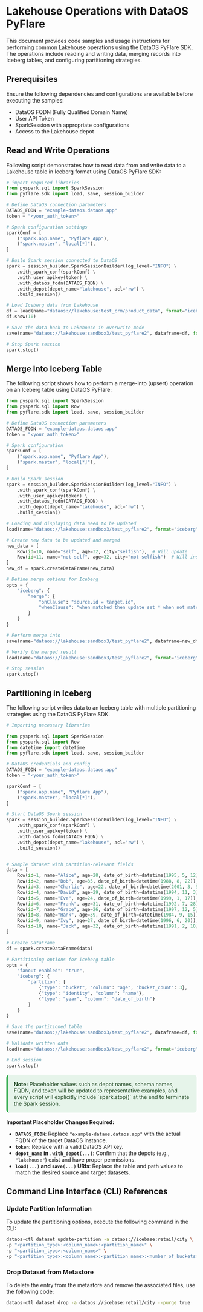 # Lakehouse Operations with DataOS PyFlare

This document provides code samples and usage instructions for performing common Lakehouse operations using the DataOS PyFlare SDK. The operations include reading and writing data, merging records into Iceberg tables, and configuring partitioning strategies.

## Prerequisites

Ensure the following dependencies and configurations are available before executing the samples:

- DataOS FQDN (Fully Qualified Domain Name)
- User API Token
- SparkSession with appropriate configurations
- Access to the Lakehouse depot

## Read and Write Operations

Following script demonstrates how to read data from and write data to a Lakehouse table in Iceberg format using DataOS PyFlare SDK:

```python
# import required libraries
from pyspark.sql import SparkSession
from pyflare.sdk import load, save, session_builder

# Define DataOS connection parameters
DATAOS_FQDN = "example-dataos.dataos.app"
token = "<your_auth_token>"

# Spark configuration settings
sparkConf = [
    ("spark.app.name", "Pyflare App"),
    ("spark.master", "local[*]"),
]

# Build Spark session connected to DataOS
spark = session_builder.SparkSessionBuilder(log_level="INFO") \
    .with_spark_conf(sparkConf) \
    .with_user_apikey(token) \
    .with_dataos_fqdn(DATAOS_FQDN) \
    .with_depot(depot_name="lakehouse", acl="rw") \
    .build_session()

# Load Iceberg data from Lakehouse
df = load(name="dataos://lakehouse:test_crm/product_data", format="iceberg")
df.show(10)

# Save the data back to Lakehouse in overwrite mode
save(name="dataos://lakehouse:sandbox3/test_pyflare2", dataframe=df, format="iceberg", mode="overwrite")

# Stop Spark session
spark.stop()

```

## Merge Into Iceberg Table

The following script shows how to perform a merge-into (upsert) operation on an Iceberg table using DataOS PyFlare:

```python
from pyspark.sql import SparkSession
from pyspark.sql import Row
from pyflare.sdk import load, save, session_builder

# Define DataOS connection parameters
DATAOS_FQDN = "example-dataos.dataos.app"
token = "<your_auth_token>"

# Spark configuration
sparkConf = [
    ("spark.app.name", "Pyflare App"),
    ("spark.master", "local[*]"),
]

# Build Spark session
spark = session_builder.SparkSessionBuilder(log_level="INFO") \
    .with_spark_conf(sparkConf) \
    .with_user_apikey(token) \
    .with_dataos_fqdn(DATAOS_FQDN) \
    .with_depot(depot_name="lakehouse", acl="rw") \
    .build_session()

# Loading and displaying data need to be Updated 
load(name="dataos://lakehouse:sandbox3/test_pyflare2", format="iceberg").show()

# Create new data to be updated and merged 
new_data = [
    Row(id=10, name="self", age=32, city="selfish"),  # Will update
    Row(id=11, name="not-self", age=32, city="not-selfish")  # Will insert
]
new_df = spark.createDataFrame(new_data)

# Define merge options for Iceberg
opts = {
    "iceberg": {
        "merge": {
            "onClause": "source.id = target.id",
            "whenClause": "when matched then update set * when not matched then insert *"
        }
    }
}

# Perform merge into
save(name="dataos://lakehouse:sandbox3/test_pyflare2", dataframe=new_df, format="iceberg", mode="overwrite", options=opts)

# Verify the merged result
load(name="dataos://lakehouse:sandbox3/test_pyflare2", format="iceberg").show()

# Stop session
spark.stop()
```

## Partitioning in Iceberg

The following script writes data to an Iceberg table with multiple partitioning strategies using the DataOS PyFlare SDK.

```python
# Importing necessary libraries

from pyspark.sql import SparkSession
from pyspark.sql import Row
from datetime import datetime
from pyflare.sdk import load, save, session_builder

# DataOS credentials and config
DATAOS_FQDN = "example-dataos.dataos.app"
token = "<your_auth_token>"

sparkConf = [
    ("spark.app.name", "Pyflare App"),
    ("spark.master", "local[*]"),
]

# Start DataOS Spark session
spark = session_builder.SparkSessionBuilder(log_level="INFO") \
    .with_spark_conf(sparkConf) \
    .with_user_apikey(token) \
    .with_dataos_fqdn(DATAOS_FQDN) \
    .with_depot(depot_name="lakehouse", acl="rw") \
    .build_session()


# Sample dataset with partition-relevant fields
data = [
    Row(id=1, name="Alice", age=28, date_of_birth=datetime(1995, 5, 12)),
    Row(id=2, name="Bob", age=35, date_of_birth=datetime(1988, 8, 22)),
    Row(id=3, name="Charlie", age=22, date_of_birth=datetime(2001, 3, 9)),
    Row(id=4, name="David", age=29, date_of_birth=datetime(1994, 11, 3)),
    Row(id=5, name="Eve", age=24, date_of_birth=datetime(1999, 1, 17)),
    Row(id=6, name="Frank", age=31, date_of_birth=datetime(1992, 7, 28)),
    Row(id=7, name="Grace", age=26, date_of_birth=datetime(1997, 12, 5)),
    Row(id=8, name="Hank", age=39, date_of_birth=datetime(1984, 9, 15)),
    Row(id=9, name="Ivy", age=27, date_of_birth=datetime(1996, 6, 20)),
    Row(id=10, name="Jack", age=32, date_of_birth=datetime(1991, 2, 10))
]

# Create DataFrame
df = spark.createDataFrame(data)

# Partitioning options for Iceberg table
opts = {
    "fanout-enabled": "true",
    "iceberg": {
        "partition": [
            {"type": "bucket", "column": "age", "bucket_count": 3},
            {"type": "identity", "column": "name"},
            {"type": "year", "column": "date_of_birth"}
        ]
    }
}

# Save the partitioned table
save(name="dataos://lakehouse:sandbox3/test_pyflare2", dataframe=df, format="iceberg", mode="overwrite", options=opts)

# Validate written data
load(name="dataos://lakehouse:sandbox3/test_pyflare2", format="iceberg").show()

# End session
spark.stop()
```

<aside class="best-practice" style="border-left: 4px solid #28a745; background-color: #e6f4ea; color: #1e4620; padding: 1rem; border-radius: 0.5rem; margin: 1rem 0;">
<b>Note:</b> Placeholder values such as depot names, schema names, FQDN, and token will be updated to representative examples, and every script will explicitly include `spark.stop()` at the end to terminate the Spark session.
</aside>

**Important Placeholder Changes Required:**

- **`DATAOS_FQDN`**: Replace `"example-dataos.dataos.app"` with the actual FQDN of the target DataOS instance.
- **`token`**: Replace with a valid DataOS API key.
- **`depot_name` in `.with_depot(...)`**: Confirm that the depots (e.g., `"lakehouse"`) exist and have proper permissions.
- **`load(...)` and `save(...)` URIs**: Replace the table and path values to match the desired source and target datasets.

## Command Line Interface (CLI) References

### Update Partition Information

To update the partitioning options, execute the following command in the CLI:

```bash
dataos-ctl dataset update-partition -a dataos://icebase:retail/city \
-p "<partition_type>:<column_name>:<partition_name>" \
-p "<partition_type>:<column_name>" \
-p "<partition_type>:<column_name>:<partition_name>:<number_of_buckets>"
```

### Drop Dataset from Metastore

To delete the entry from the metastore and remove the associated files, use the following code:

```bash
dataos-ctl dataset drop -a dataos://icebase:retail/city --purge true
```